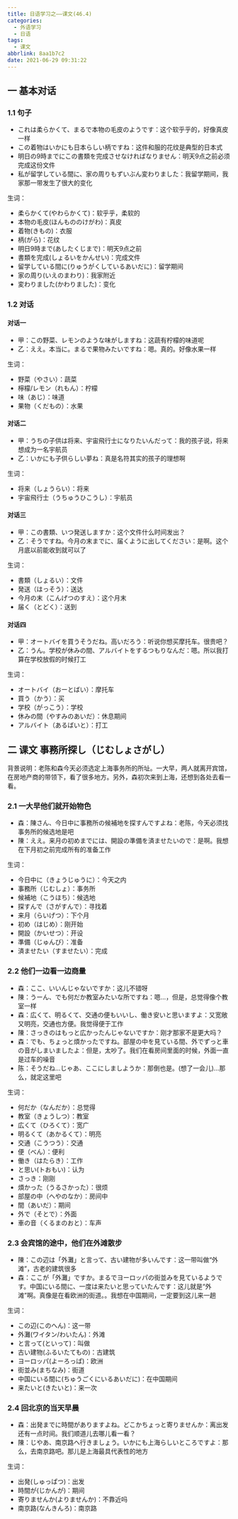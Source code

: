 ```yaml
---
title: 日语学习之——课文(46.4)
categories:
  - 外语学习
  - 日语
tags:
  - 课文
abbrlink: 8aa1b7c2
date: 2021-06-29 09:31:22
---
```

## 一 基本对话

### 1.1 句子

* これは柔らかくて、まるで本物の毛皮のようです：这个软乎乎的，好像真皮一样
* この着物はいかにも日本らしい柄ですね：这件和服的花纹是典型的日本式
* 明日の9時までにこの書類を完成させなければなりません：明天9点之前必须完成这份文件
* 私が留学している間に、家の周りもずいぶん変わりました：我留学期间，我家那一带发生了很大的变化

<!--more-->

生词：

* 柔らかくて(やわらかくて)：软乎乎，柔软的
* 本物の毛皮(ほんもののけがわ)：真皮
* 着物(きもの)：衣服
* 柄(がら)：花纹
* 明日9時まで(あしたくじまで)：明天9点之前
* 書類を完成(しょるいをかんせい)：完成文件
* 留学している間に(りゅうがくしているあいだに)：留学期间
* 家の周り(いえのまわり)：我家附近
* 変わりました(かわりました)：变化

### 1.2 对话

#### 对话一

* 甲：この野菜、レモンのような味がしますね：这蔬有柠檬的味道呢
* 乙：ええ。本当に。まるで果物みたいですね：嗯。真的。好像水果一样

生词：

* 野菜（やさい）：蔬菜
* 檸檬/レモン（れもん）：柠檬
* 味（あじ）：味道
* 果物（くだもの）：水果

#### 对话二

* 甲：うちの子供は将来、宇宙飛行士になりたいんだって：我的孩子说，将来想成为一名宇航员
* 乙：いかにも子供らしい夢ね：真是名符其实的孩子的理想啊

生词：

* 将来（しょうらい）：将来
* 宇宙飛行士（うちゅうひこうし）：宇航员

####  对话三

* 甲：この書類、いつ発送しますか：这个文件什么时间发出？
* 乙：そうですね。今月の末までに、届くように出してください：是啊。这个月底以前能收到就可以了

生词：

* 書類（しょるい）：文件
* 発送（はっそう）：送达
* 今月の末（こんげつのすえ）：这个月末
* 届く（とどく）：送到

#### 对话四

* 甲：オートバイを買うそうだね。高いだろう：听说你想买摩托车。很贵吧？
* 乙：うん。学校が休みの間、アルバイトをするつもりなんだ：嗯。所以我打算在学校放假的时候打工

生词：

* オートバイ（おーとばい）：摩托车
* 買う（かう）：买
* 学校（がっこう）：学校
* 休みの間（やすみのあいだ）：休息期间
* アルバイト（あるばいと）：打工

## 二 课文 事務所探し（じむしょさがし）

背景说明：老陈和森今天必须选定上海事务所的所址。一大早，两人就离开宾馆，在房地产商的带领下，看了很多地方。另外，森初次来到上海，还想到各处去看一看。

### 2.1 一大早他们就开始物色

* 森：陳さん、今日中に事務所の候補地を探すんですよね：老陈，今天必须找事务所的候选地是吧
* 陳：ええ。来月の初めまでには、開設の準備を済ませたいので：是啊。我想在下月初之前完成所有的准备工作

生词：

* 今日中に（きょうじゅうに）：今天之内
* 事務所（じむしょ）：事务所
* 候補地（こうほち）：候选地
* 探すんで（さがすんで）：寻找着
* 来月（らいげつ）：下个月
* 初め（はじめ）：刚开始
* 開設（かいせつ）：开设
* 準備（じゅんび）：准备
* 済ませたい（すませたい）：完成

### 2.2 他们一边看一边商量

* 森：ここ、いいんじゃないですか：这儿不错呀
* 陳：うーん、でも何だか教室みたいな所ですね：嗯...，但是，总觉得像个教室一样
* 森：広くて、明るくて、交通の便もいいし、働き安いと思いますよ：又宽敞又明亮，交通也方便。我觉得便于工作
* 陳：さっきのはもっと広かったんじゃないですか：刚才那家不是更大吗？
* 森：でも、ちょっと煩かったですね。部屋の中を見ている間、外でずっと車の音がしまいましたよ：但是，太吵了。我们在看房间里面的时候，外面一直是过车的噪音
* 陈：そうだね...じゃあ、ここにしましようか：那倒也是。(想了一会儿)…那么，就定这里吧

生词：

* 何だか（なんだか）：总觉得
* 教室（きょうしつ）：教室
* 広くて（ひろくて）：宽广
* 明るくて（あかるくて）：明亮
* 交通（こうつう）：交通
* 便（べん）：便利
* 働き（はたらき）：工作
* と思い(トおもい)：认为
* さっき：刚刚
* 煩かった（うるさかった）：很烦
* 部屋の中（へやのなか）：房间中
* 間（あいだ）：期间
* 外で（そとで）：外面
* 車の音（くるまのおと）：车声

### 2.3 会宾馆的途中，他们在外滩散步

* 陳：この辺は「外灘」と言って、古い建物が多いんです：这一带叫做“外滩”，古老的建筑很多
* 森：ここが「外灘」ですか。まるでヨーロッパの街並みを見ているようです。中国にいる間に、一度は来たいと思っていたんです：这儿就是“外滩”啊。真像是在看欧洲的街道。。我想在中国期间，一定要到这儿来一趟

生词：

* この辺(このへん)：这一带
* 外灘(ワイタン/わいたん)：外滩
* と言って(といって)：叫做
* 古い建物(ふるいたてもの)：古建筑
* ヨーロッパ(よーろっぱ)：欧洲
* 街並み(まちなみ)：街道
* 中国にいる間に(ちゅうごくにいるあいだに)：在中国期间
* 来たいと(きたいと)：来一次 

### 2.4 回北京的当天早晨

* 森：出発までに時間がありますよね。どこかちょっと寄りませんか：离出发还有一点时间。我们顺道儿去哪儿看一看？
* 陳：じやあ、南京路へ行きましょう。いかにも上海らしいところですよ：那么，去南京路吧。那儿是上海最具代表性的地方

生词：

* 出発(しゅっぱつ)：出发
* 時間が(じかんが)：期间
* 寄りませんか(よりませんか)：不靠近吗
* 南京路(なんきんろ)：南京路